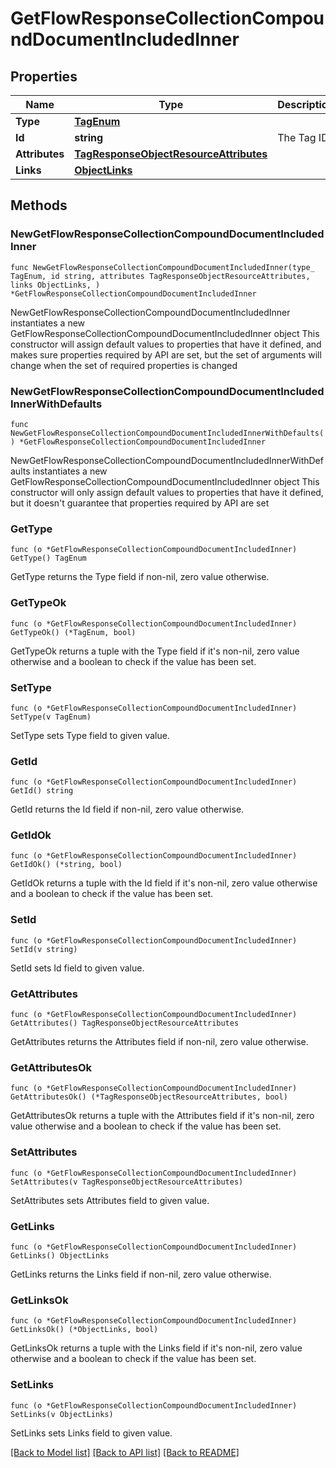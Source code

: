 # GetFlowResponseCollectionCompoundDocumentIncludedInner

## Properties

Name | Type | Description | Notes
------------ | ------------- | ------------- | -------------
**Type** | [**TagEnum**](TagEnum.md) |  | 
**Id** | **string** | The Tag ID | 
**Attributes** | [**TagResponseObjectResourceAttributes**](TagResponseObjectResourceAttributes.md) |  | 
**Links** | [**ObjectLinks**](ObjectLinks.md) |  | 

## Methods

### NewGetFlowResponseCollectionCompoundDocumentIncludedInner

`func NewGetFlowResponseCollectionCompoundDocumentIncludedInner(type_ TagEnum, id string, attributes TagResponseObjectResourceAttributes, links ObjectLinks, ) *GetFlowResponseCollectionCompoundDocumentIncludedInner`

NewGetFlowResponseCollectionCompoundDocumentIncludedInner instantiates a new GetFlowResponseCollectionCompoundDocumentIncludedInner object
This constructor will assign default values to properties that have it defined,
and makes sure properties required by API are set, but the set of arguments
will change when the set of required properties is changed

### NewGetFlowResponseCollectionCompoundDocumentIncludedInnerWithDefaults

`func NewGetFlowResponseCollectionCompoundDocumentIncludedInnerWithDefaults() *GetFlowResponseCollectionCompoundDocumentIncludedInner`

NewGetFlowResponseCollectionCompoundDocumentIncludedInnerWithDefaults instantiates a new GetFlowResponseCollectionCompoundDocumentIncludedInner object
This constructor will only assign default values to properties that have it defined,
but it doesn't guarantee that properties required by API are set

### GetType

`func (o *GetFlowResponseCollectionCompoundDocumentIncludedInner) GetType() TagEnum`

GetType returns the Type field if non-nil, zero value otherwise.

### GetTypeOk

`func (o *GetFlowResponseCollectionCompoundDocumentIncludedInner) GetTypeOk() (*TagEnum, bool)`

GetTypeOk returns a tuple with the Type field if it's non-nil, zero value otherwise
and a boolean to check if the value has been set.

### SetType

`func (o *GetFlowResponseCollectionCompoundDocumentIncludedInner) SetType(v TagEnum)`

SetType sets Type field to given value.


### GetId

`func (o *GetFlowResponseCollectionCompoundDocumentIncludedInner) GetId() string`

GetId returns the Id field if non-nil, zero value otherwise.

### GetIdOk

`func (o *GetFlowResponseCollectionCompoundDocumentIncludedInner) GetIdOk() (*string, bool)`

GetIdOk returns a tuple with the Id field if it's non-nil, zero value otherwise
and a boolean to check if the value has been set.

### SetId

`func (o *GetFlowResponseCollectionCompoundDocumentIncludedInner) SetId(v string)`

SetId sets Id field to given value.


### GetAttributes

`func (o *GetFlowResponseCollectionCompoundDocumentIncludedInner) GetAttributes() TagResponseObjectResourceAttributes`

GetAttributes returns the Attributes field if non-nil, zero value otherwise.

### GetAttributesOk

`func (o *GetFlowResponseCollectionCompoundDocumentIncludedInner) GetAttributesOk() (*TagResponseObjectResourceAttributes, bool)`

GetAttributesOk returns a tuple with the Attributes field if it's non-nil, zero value otherwise
and a boolean to check if the value has been set.

### SetAttributes

`func (o *GetFlowResponseCollectionCompoundDocumentIncludedInner) SetAttributes(v TagResponseObjectResourceAttributes)`

SetAttributes sets Attributes field to given value.


### GetLinks

`func (o *GetFlowResponseCollectionCompoundDocumentIncludedInner) GetLinks() ObjectLinks`

GetLinks returns the Links field if non-nil, zero value otherwise.

### GetLinksOk

`func (o *GetFlowResponseCollectionCompoundDocumentIncludedInner) GetLinksOk() (*ObjectLinks, bool)`

GetLinksOk returns a tuple with the Links field if it's non-nil, zero value otherwise
and a boolean to check if the value has been set.

### SetLinks

`func (o *GetFlowResponseCollectionCompoundDocumentIncludedInner) SetLinks(v ObjectLinks)`

SetLinks sets Links field to given value.



[[Back to Model list]](../README.md#documentation-for-models) [[Back to API list]](../README.md#documentation-for-api-endpoints) [[Back to README]](../README.md)


